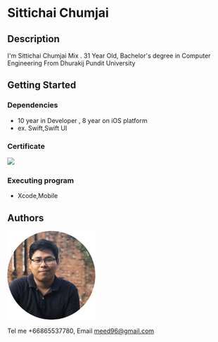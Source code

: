 # Sittichai Chumjai


## Description

I'm Sittichai Chumjai Mix . 31 Year Old, Bachelor's degree in Computer Engineering From Dhurakij Pundit University 

## Getting Started

### Dependencies

* 10 year in Developer , 8 year on iOS platform 
* ex. Swift,Swift UI

### Certificate

<a href="https://www.credly.com/badges/85ab42e3-f4e3-42b3-bf77-507b57786ee3/linked_in?t=s4z9uu">
 <img src="https://images.credly.com/size/680x680/images/d9598c1a-2f59-49b9-b7fc-a764bf23b4d5/image.png" width="200">
</a>


### Executing program

* Xcode,Mobile


## Authors
<img src="./public/mixProfile.gif" width="200">

Tel me +66865537780,
Email meed96@gmail.com

